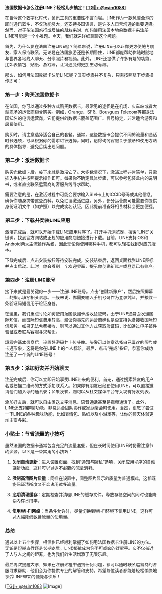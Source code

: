 **法国数据卡怎么注册LINE？轻松几步搞定！[[TG💪+ @esim1088](https://t.me/s/esim1088)]**

在当今这个数字化时代，通讯工具的重要性不言而喻。LINE作为一款风靡全球的即时通讯软件，不仅功能强大，还支持多国语言，是许多人日常沟通的重要选择。然而，对于在法国旅行或居住的朋友来说，如何使用法国本地的数据卡来注册LINE可能是一个小难题。今天，我们就来详细聊聊这个问题。

首先，为什么要在法国注册LINE呢？简单来说，注册LINE可以让你更方便地与朋友、家人保持联系。无论是在法国旅游还是长期居住，LINE都能帮助你随时随地与世界各地的人聊天、分享照片和视频。此外，LINE还提供了许多有趣的功能，比如表情包、贴纸、游戏等，让沟通变得更加生动有趣。

那么，如何用法国数据卡注册LINE呢？其实步骤并不复杂，只需按照以下步骤操作即可：

### 第一步：购买法国数据卡

在法国，你可以通过多种方式购买数据卡。最常见的途径是在机场、火车站或者大型商场的运营商柜台购买。例如，Orange、SFR、Bouygues Telecom等都是法国知名的电信运营商，它们提供的数据卡覆盖范围广、信号稳定，非常适合游客和居民使用。

购买时，请注意选择适合自己的套餐。通常，这些数据卡会提供不同的流量和通话时长选项，可以根据你的需求进行选择。同时，记得询问客服关于激活和使用方法的具体指导，避免后续出现问题。

### 第二步：激活数据卡

购买完数据卡后，接下来就是激活它了。大多数情况下，激活过程非常简单，只需插入手机并按照提示操作即可。如果你不确定具体步骤，可以参考包装盒内的说明书，或者直接联系运营商的客服热线寻求帮助。

需要注意的是，在激活过程中可能会要求输入SIM卡上的ICCID号码或其他信息。确保你随身携带这些资料，以免耽误激活进度。另外，部分运营商可能需要你提供身份证明文件（如护照）以完成实名认证，因此提前准备好相关材料会更加便捷。

### 第三步：下载并安装LINE应用

激活完成后，就可以开始下载LINE应用程序了。打开手机浏览器，搜索“LINE”关键词，找到官方网站或正规的应用商店链接进行下载。目前，LINE支持iOS和Android两大主流操作系统，因此无论你使用哪种手机，都可以轻松找到对应的版本。

下载完成后，点击安装按钮等待安装完成。安装结束后，返回桌面找到LINE图标并点击启动。此时，你会看到一个欢迎界面，提示你创建新账户或登录已有账户。

### 第四步：注册LINE账号

接下来就是最关键的一步——注册LINE账号。点击“创建新账户”，然后按照屏幕上的指示填写相关信息。一般来说，你需要输入手机号码作为登录凭证，并接收一条验证码短信用于验证身份。

在这里，我们重点讨论如何使用法国数据卡接收验证码。由于LINE通常会发送国际短信，而国际短信费用较高，建议你事先向运营商确认是否支持免费接收国际短信服务。如果无法免费接收，则可以通过其他方式获取验证码，比如通过电子邮件验证或者联系客服寻求帮助。

填写完基本信息后，设置好密码并上传头像。头像可以随意选择自己喜欢的照片或卡通形象，这将是你在LINE上的个人标识。最后，点击“完成”按钮，恭喜你成功注册了一个新的LINE账号！

### 第五步：添加好友并开始聊天

注册完成后，你可以立即开始享受LINE带来的便利。首先，通过搜索好友的用户名或扫描二维码的方式添加联系人。如果你有朋友已经在使用LINE，可以直接邀请他们加入你的通讯录；如果没有，则可以从社交媒体平台导入现有好友列表。

添加好友后，就可以自由发送文字消息、语音通话甚至是视频通话了。此外，LINE还支持群聊功能，非常适合团队协作或家庭聚会时使用。当然，别忘了尝试一下LINE的各种趣味功能，比如表情包、贴纸以及小游戏等，让你的聊天体验更加丰富多彩。

### 小贴士：节省流量的小技巧

虽然法国的数据卡通常包含充足的流量套餐，但在长时间使用LINE时仍需注意节约资源。以下是一些实用的小技巧：

1. **关闭自动更新**：进入设置页面，找到“通知与隐私”选项，关闭应用程序的自动更新功能，这样可以减少不必要的流量消耗。
   
2. **限制高清图片质量**：同样在设置中，调整图片显示的质量为普通模式，这样既能保证清晰度又不会占用过多流量。
   
3. **定期清理缓存**：定期检查并清理LINE的缓存文件，释放存储空间的同时也能降低内存占用率。

4. **使用Wi-Fi网络**：当条件允许时，尽量切换到Wi-Fi环境下使用LINE，这样可以大幅降低数据流量的使用量。

### 总结

通过以上五个步骤，相信你已经顺利掌握了如何用法国数据卡注册LINE的方法。无论是短期旅行还是长期定居，LINE都能成为你不可或缺的好帮手。它不仅拉近了人与人之间的距离，也为我们的生活增添了无限乐趣。

最后再次提醒大家，如果在注册过程中遇到任何问题，都可以随时联系运营商的客服寻求帮助，他们会为你提供专业的解答和支持。希望每位读者都能够轻松愉快地享受LINE带来的便捷与快乐！

[[TG💪+ @esim1088](https://t.me/s/esim1088) ![Image](https://i.postimg.cc/4NQfJmqS/Snipaste-2025-05-13-00-14-12.png)]